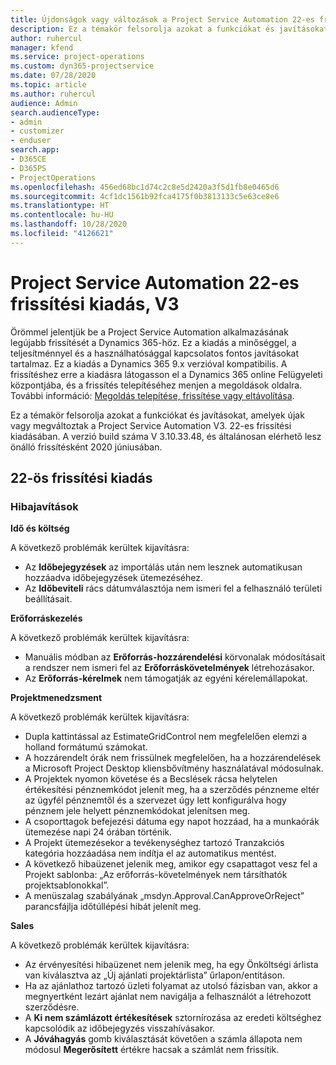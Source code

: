 ```yaml
---
title: Újdonságok vagy változások a Project Service Automation 22-es frissítési kiadásának V3 változatában
description: Ez a témakör felsorolja azokat a funkciókat és javításokat, amelyek elérhetők a Project Service Automation V3. 22-os frissítési kiadásában.
author: ruhercul
manager: kfend
ms.service: project-operations
ms.custom: dyn365-projectservice
ms.date: 07/28/2020
ms.topic: article
ms.author: ruhercul
audience: Admin
search.audienceType:
- admin
- customizer
- enduser
search.app:
- D365CE
- D365PS
- ProjectOperations
ms.openlocfilehash: 456ed68bc1d74c2c8e5d2420a3f5d1fb8e0465d6
ms.sourcegitcommit: 4cf1dc1561b92fca4175f0b3813133c5e63ce8e6
ms.translationtype: HT
ms.contentlocale: hu-HU
ms.lasthandoff: 10/28/2020
ms.locfileid: "4126621"
---
```

# <a name="project-service-automation-update-release-22-v3"></a>Project Service Automation 22-es frissítési kiadás, V3

Örömmel jelentjük be a Project Service Automation alkalmazásának legújabb frissítését a Dynamics 365-höz. Ez a kiadás a minőséggel, a teljesítménnyel és a használhatósággal kapcsolatos fontos javításokat tartalmaz. Ez a kiadás a Dynamics 365 9.x verzióval kompatibilis. A frissítéshez erre a kiadásra látogasson el a Dynamics 365 online Felügyeleti központjába, és a frissítés telepítéséhez menjen a megoldások oldalra. További információ: [Megoldás telepítése, frissítése vagy eltávolítása](https://docs.microsoft.com/power-platform/admin/install-remove-preferred-solution).

Ez a témakör felsorolja azokat a funkciókat és javításokat, amelyek újak vagy megváltoztak a Project Service Automation V3. 22-es frissítési kiadásában. A verzió build száma V 3.10.33.48, és általánosan elérhető lesz önálló frissítésként 2020 júniusában.

## <a name="update-release-22"></a>22-ös frissítési kiadás

### <a name="bug-fixes"></a>Hibajavítások



**Idő és költség**

A következő problémák kerültek kijavításra:

- Az **Időbejegyzések** az importálás után nem lesznek automatikusan hozzáadva időbejegyzések ütemezéséhez.
- Az **Időbeviteli** rács dátumválasztója nem ismeri fel a felhasználó területi beállításait.

**Erőforráskezelés**

A következő problémák kerültek kijavításra:

- Manuális módban az **Erőforrás-hozzárendelési** körvonalak módosításait a rendszer nem ismeri fel az **Erőforráskövetelmények** létrehozásakor.
- Az **Erőforrás-kérelmek** nem támogatják az egyéni kérelemállapokat.

**Projektmenedzsment**

A következő problémák kerültek kijavításra:

- Dupla kattintással az EstimateGridControl nem megfelelően elemzi a holland formátumú számokat.
- A hozzárendelt órák nem frissülnek megfelelően, ha a hozzárendelések a Microsoft Project Desktop kliensbővítmény használatával módosulnak.
- A Projektek nyomon követése és a Becslések rácsa helytelen értékesítési pénznemkódot jelenít meg, ha a szerződés pénzneme eltér az ügyfél pénznemtől és a szervezet úgy lett konfigurálva hogy pénznem jele helyett pénznemkódokat jelenítsen meg.
- A csoporttagok befejezési dátuma egy napot hozzáad, ha a munkaórák ütemezése napi 24 órában történik.
- A Projekt ütemezésekor a tevékenységhez tartozó Tranzakciós kategória hozzáadása nem indítja el az automatikus mentést.
- A következő hibaüzenet jelenik meg, amikor egy csapattagot vesz fel a Projekt sablonba: „Az erőforrás-követelmények nem társíthatók projektsablonokkal”. 
- A menüszalag szabályának „msdyn.Approval.CanApproveOrReject” parancsfájlja időtúllépési hibát jelenít meg.

**Sales**

A következő problémák kerültek kijavításra:

- Az érvényesítési hibaüzenet nem jelenik meg, ha egy Önköltségi árlista van kiválasztva az „Új ajánlati projektárlista” űrlapon/entitáson.
- Ha az ajánlathoz tartozó üzleti folyamat az utolsó fázisban van, akkor a megnyertként lezárt ajánlat nem navigálja a felhasználót a létrehozott szerződésre.
- A **Ki nem számlázott értékesítések** sztornírozása az eredeti költséghez kapcsolódik az időbejegyzés visszahívásakor.
- A **Jóváhagyás** gomb kiválasztását követően a számla állapota nem módosul **Megerősített** értékre hacsak a számlát nem frissítik.
